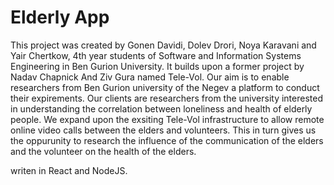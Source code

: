 # Elderly App

This project was created by Gonen Davidi, Dolev Drori, Noya Karavani and Yair Chertkow, 4th year students of Software and Information Systems Engineering in Ben Gurion University. It builds upon a former project by Nadav Chapnick And Ziv Gura named Tele-Vol.
Our aim is to enable researchers from Ben Gurion university of the Negev a platform to conduct their expirements. Our clients are researchers from the university interested in understanding the correlation between loneliness and health of elderly people. We expand upon the exsiting Tele-Vol infrastructure to allow remote online video calls between the elders and volunteers. This in turn gives us the oppurunity to research the influence of the communication of the elders and the volunteer on the health of the elders.

writen in React and NodeJS.
